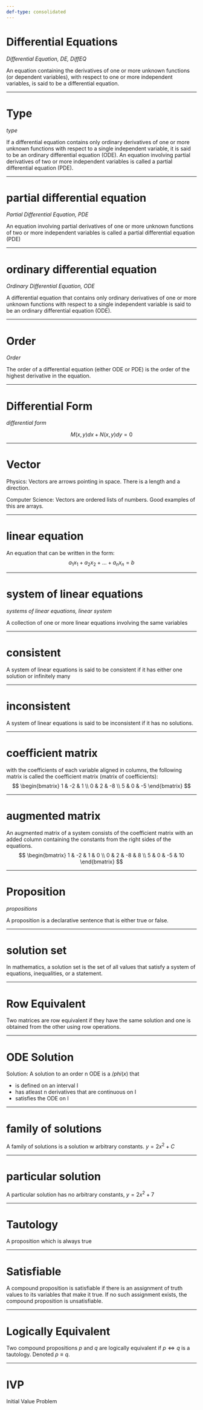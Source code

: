 ```yaml
---
def-type: consolidated
---
```

# Differential Equations

*Differential Equation, DE, DiffEQ*

An equation containing the derivatives of one or more unknown functions (or dependent variables), with respect to one or more independent variables, is said to be a differential equation.

---
# Type

*type*

If a differential equation contains only ordinary derivatives of one or more unknown functions with respect to a single independent variable, it is said to be an ordinary differential equation (ODE). An equation involving partial derivatives of two or more independent variables is called a partial differential equation (PDE).

---
# partial differential equation

*Partial Differential Equation, PDE*

An equation involving partial derivatives of one or more unknown functions of two or more independent variables is called a partial differential equation (PDE)

---
# ordinary differential equation

*Ordinary Differential Equation, ODE*

A differential equation that contains only ordinary derivatives of one or more unknown functions with respect to a single independent variable is said to be an ordinary differential equation (ODE).

---
# Order

*Order*

The order of a differential equation (either ODE or PDE) is the order of the highest derivative in the equation.

---
# Differential Form

*differential form*

$$
M(x,y) dx + N(x,y) dy = 0
$$

---
# Vector

Physics: Vectors are arrows pointing in space. There is a length and a direction.

Computer Science: Vectors are ordered lists of numbers. Good examples of this are arrays.

---
# linear equation

An equation that can be written in the form: 
$$
a_{1}x_{1} + a_{2}x_{2} + \dots + a_{n}x_{n} = b
$$

---
# system of linear equations

*systems of linear equations, linear system*

A collection of one or more linear equations involving the same variables

---
# consistent

A system of linear equations is said to be consistent if it has either one solution or infinitely many

---
# inconsistent

A system of linear equations is said to be inconsistent if it has no solutions.

---
# coefficient matrix

with the coefficients of each variable aligned in columns, the following matrix is called the coefficient matrix (matrix of coefficients):
$$
\begin{bmatrix}
1 & -2 & 1 \\
0 & 2 & -8 \\
5 & 0 & -5
\end{bmatrix}
$$

---
# augmented matrix

An augmented matrix of a system consists of the coefficient matrix with an added column containing the constants from the right sides of the equations. 
$$
\begin{bmatrix}
1 & -2 & 1 & 0 \\
0 & 2 & -8 & 8 \\
5 & 0 & -5 & 10 
\end{bmatrix}
$$

---
# Proposition
*propositions*

A proposition is a declarative sentence that is either true or false.

---
# solution set

In mathematics, a solution set is the set of all values that satisfy a system of equations, inequalities, or a statement.

---
# Row Equivalent

Two matrices are row equivalent if they have the same solution and one is obtained from the other using row operations.

---
# ODE Solution

Solution: A solution to an order n ODE is a $/phi (x)$ that 
- is defined on an interval I
- has atleast n derivatives that are continuous on I
- satisfies the ODE on I

---
# family of solutions

A family of solutions is a solution w arbitrary constants. $y=2x^2+C$

---
# particular solution

A particular solution has no arbitrary constants, $y=2x^2+7$

---
# Tautology

A proposition which is always true

---
# Satisfiable

 A compound proposition is satisfiable if there is an assignment of truth values to its variables that make it true. If no such assignment exists, the compound proposition is unsatisfiable.

---
# Logically Equivalent

Two compound propositions $p$ and $q$ are logically equivalent if $p \iff q$ is a tautology. Denoted $p\equiv q$.

---
# IVP

Initial Value Problem
